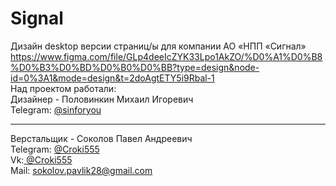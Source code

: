 # Signal
Дизайн desktop версии страниц/ы для компании АО «НПП «Сигнал» <br>
https://www.figma.com/file/GLp4deeIcZYK33Lpo1AkZO/%D0%A1%D0%B8%D0%B3%D0%BD%D0%B0%D0%BB?type=design&node-id=0%3A1&mode=design&t=2doAgtETY5i9Rbal-1 <br>
Над проектом работали:<br>
Дизайнер - Половинкин Михаил Игоревич <br>
Telegram: [@sinforyou](https://t.me/sinforyou) <br>
__________________________________
Верстальщик - Соколов Павел Андреевич <br>
Telegram:  [@Croki555](https://t.me/Croki555) <br>
Vk:[ @Croki555](https://vk.com/croki555) <br>
Mail: sokolov.pavlik28@gmail.com
